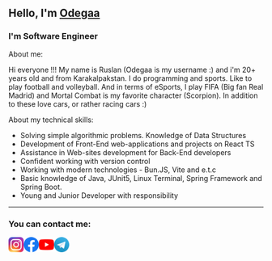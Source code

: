 ## Hello, I'm [Odegaa][instagram]

### I'm Software Engineer

About me:

Hi everyone !!!
My name is Ruslan (Odegaa is my username :) and i'm 20+ years old and from Karakalpakstan. I do programming and sports. 
Like to play football and volleyball. And in terms of eSports, I play FIFA (Big fan Real Madrid) and Mortal Combat is my favorite character (Scorpion).
In addition to these love cars, or rather racing cars :)

About my technical skills:

- Solving simple algorithmic problems. Knowledge of Data Structures
- Development of Front-End web-applications and projects on React TS
- Assistance in Web-sites development for Back-End developers
- Confident working with version control
- Working with modern technologies - Bun.JS, Vite and e.t.c
- Basic knowledge of Java, JUnit5, Linux Terminal, Spring Framework and Spring Boot.
- Young and Junior Developer with responsibility

------------

### You can contact me:

[<img align = "left" alt="Instagram" width="30px" src="https://raw.githubusercontent.com/github/explore/06c46459e7947c8a25f72798af696d66e202ac39/topics/instagram/instagram.png" />][instagram]
[<img align = "left" alt="Facebook" width="30px" src="https://raw.githubusercontent.com/github/explore/9adcff6afda303fb7fcead92954bad819fa7a4bd/topics/facebook/facebook.png" />][facebook]
[<img align = "left" alt="YouTube" width="30px" src="https://raw.githubusercontent.com/github/explore/d744245de144b89f3e3462949e08bfc91eda7fcf/topics/youtube/youtube.png" />][youtube]
[<img align = "left" alt="Telegram" width="30px" src="https://raw.githubusercontent.com/github/explore/80688e429a7d4ef2fca1e82350fe8e3517d3494d/topics/telegram/telegram.png" />][telegram]

[instagram]: https://www.instagram.com/odegaa.gt
[youtube]: https://www.youtube.com/channel/UCoEF7O47Eh2zlRIcadgqWpA
[facebook]: https://www.facebook.com/profile.php?id=100034533073208
[telegram]: https://www.telegram.com/odegaa
